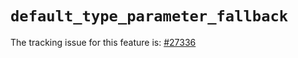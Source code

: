# `default_type_parameter_fallback`

The tracking issue for this feature is: [#27336]

[#27336]: https://github.com/rust-lang/rust/issues/27336



